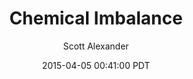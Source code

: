 ---
layout: podcast
title: "Chemical Imbalance"
author: Scott Alexander
description: https://slatestarcodex.com/2015/04/05/chemical-imbalance/
date: 2015-04-05 00:41:00 PDT
length: 2880774
duration: 720
guid: chemical-imbalance
---